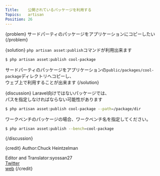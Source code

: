 ```yaml
---
Title:    公開されているパッケージを利用する
Topics:   artisan
Position: 26
---
```


{problem}
サードパーティのパッケージをアプリケーションにコピーしたい
{/problem}

{solution}
`php artisan asset:publish`コマンドが利用出来ます

```bash
$ php artisan asset:publish cool-package
```

サードパーティのパッケージをアプリケーションの`public/packages/cool-package`ディレクトリへコピーし、  
ウェブ上で利用することが出来ます
{/solution}

{discussion}
Laravel向けではないパッケージでは、  
パスを指定しなければならない可能性があります

```bash
$ php artisan asset:publish cool-package --path=/package/dir
```

ワークベンチのパッケージの場合、ワークベンチ名を指定してください。

```bash
$ php artisan asset:publish --bench=cool-package
```
{/discussion}

{credit}
Author:Chuck Heintzelman

Editor and Translator:syossan27  
[Twitter](https://twitter.com/syossan27)  
[web](http://syossan.hateblo.jp/0)
{/credit}
